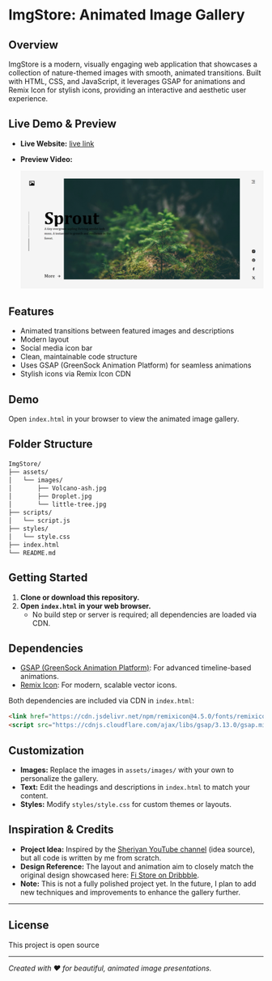 # ImgStore: Animated Image Gallery

## Overview
ImgStore is a modern, visually engaging web application that showcases a collection of nature-themed images with smooth, animated transitions. Built with HTML, CSS, and JavaScript, it leverages GSAP for animations and Remix Icon for stylish icons, providing an interactive and aesthetic user experience.

## Live Demo & Preview
- **Live Website:** [live link](https://abhi-zero.github.io/ImgStore/)
- **Preview Video:**
  
    ![Preview](./assets/preview/screencapture-127-0-0-1-5500-index-html-2025-06-08-12_43_49.png)

## Features
- Animated transitions between featured images and descriptions
- Modern layout
- Social media icon bar
- Clean, maintainable code structure
- Uses GSAP (GreenSock Animation Platform) for seamless animations
- Stylish icons via Remix Icon CDN

## Demo
Open `index.html` in your browser to view the animated image gallery.

## Folder Structure
```
ImgStore/
├── assets/
│   └── images/
│       ├── Volcano-ash.jpg
│       ├── Droplet.jpg
│       └── little-tree.jpg
├── scripts/
│   └── script.js
├── styles/
│   └── style.css
├── index.html
└── README.md
```

## Getting Started
1. **Clone or download this repository.**
2. **Open `index.html` in your web browser.**
   - No build step or server is required; all dependencies are loaded via CDN.

## Dependencies
- [GSAP (GreenSock Animation Platform)](https://greensock.com/gsap/): For advanced timeline-based animations.
- [Remix Icon](https://remixicon.com/): For modern, scalable vector icons.

Both dependencies are included via CDN in `index.html`:
```html
<link href="https://cdn.jsdelivr.net/npm/remixicon@4.5.0/fonts/remixicon.css" rel="stylesheet" />
<script src="https://cdnjs.cloudflare.com/ajax/libs/gsap/3.13.0/gsap.min.js"></script>
```

## Customization
- **Images:** Replace the images in `assets/images/` with your own to personalize the gallery.
- **Text:** Edit the headings and descriptions in `index.html` to match your content.
- **Styles:** Modify `styles/style.css` for custom themes or layouts.


## Inspiration & Credits
- **Project Idea:** Inspired by the [Sheriyan YouTube channel](https://www.youtube.com/c/Sheriyan) (idea source), but all code is written by me from scratch.
- **Design Reference:** The layout and animation aim to closely match the original design showcased here: [Fi Store on Dribbble](https://dribbble.com/shots/4986428-Fi-Store).
- **Note:** This is not a fully polished project yet. In the future, I plan to add new techniques and improvements to enhance the gallery further.

---
## License
This project is open source 

---

*Created with ❤️ for beautiful, animated image presentations.* 